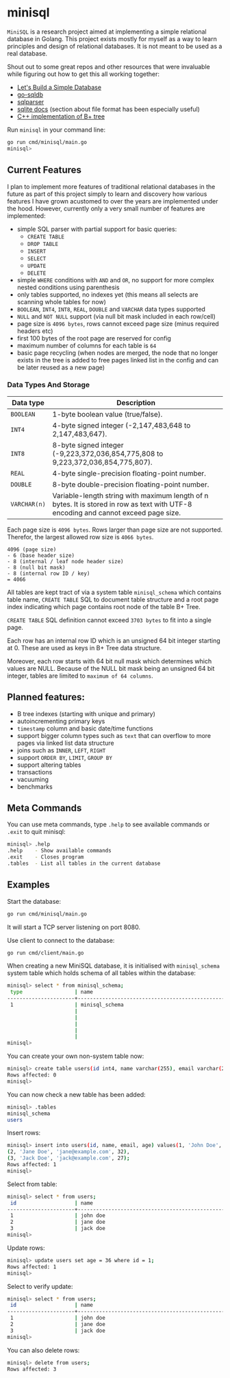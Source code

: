# minisql

`MiniSQL` is a research project aimed at implementing a simple relational database in Golang. This project exists mostly for myself as a way to learn principles and design of relational databases. It is not meant to be used as a real database.

Shout out to some great repos and other resources that were invaluable while figuring out how to get this all working together:
- [Let's Build a Simple Database](https://cstack.github.io/db_tutorial/parts/part1.html)
- [go-sqldb](https://github.com/auxten/go-sqldb)
- [sqlparser](https://github.com/marianogappa/sqlparser)
- [sqlite docs](https://www.sqlite.org/fileformat2.html) (section about file format has been especially useful)
- [C++ implementation of B+ tree](https://github.com/sayef/bplus-tree)

Run `minisql` in your command line:

```sh
go run cmd/minisql/main.go
minisql>
```

## Current Features

I plan to implement more features of traditional relational databases in the future as part of this project simply to learn and discovery how various features I have grown acustomed to over the years are implemented under the hood. However, currently only a very small number of features are implemented:

- simple SQL parser with partial support for basic queries: 
  - `CREATE TABLE`
  - `DROP TABLE`
  - `INSERT`
  - `SELECT`
  - `UPDATE`
  - `DELETE`
- simple `WHERE` conditions with `AND` and `OR`, no support for more complex nested conditions using parenthesis
- only tables supported, no indexes yet (this means all selects are scanning whole tables for now)
- `BOOLEAN`, `INT4`, `INT8`, `REAL`, `DOUBLE` and `VARCHAR` data types supported
- `NULL` and `NOT NULL` support (via null bit mask included in each row/cell)
- page size is `4096 bytes`, rows cannot exceed page size (minus required headers etc)
- first 100 bytes of the root page are reserved for config
- maximum number of columns for each table is `64`
- basic page recycling (when nodes are merged, the node that no longer exists in the tree is added to free pages linked list in the config and can be later reused as a new page)

### Data Types And Storage

| Data type    | Description |
|--------------|-------------|
| `BOOLEAN`    | 1-byte boolean value (true/false). |
| `INT4`       | 4-byte signed integer (-2,147,483,648 to 2,147,483,647). |
| `INT8`       | 8-byte signed integer (-9,223,372,036,854,775,808 to 9,223,372,036,854,775,807). |
| `REAL`       | 4-byte single-precision floating-point number. |
| `DOUBLE`     | 8-byte double-precision floating-point number. |
| `VARCHAR(n)` | Variable-length string with maximum length of n bytes. It is stored in row as text with UTF-8 encoding and cannot exceed page size. |

Each page size is `4096 bytes`. Rows larger than page size are not supported. Therefor, the largest allowed row size is `4066 bytes`.

```
4096 (page size) 
- 6 (base header size) 
- 8 (internal / leaf node header size) 
- 8 (null bit mask) 
- 8 (internal row ID / key) 
= 4066 
```

All tables are kept tract of via a system table `minisql_schema` which contains table name, `CREATE TABLE` SQL to document table structure and a root page index indicating which page contains root node of the table B+ Tree.

`CREATE TABLE` SQL definition cannot exceed `3703 bytes` to fit into a single page.

Each row has an internal row ID which is an unsigned 64 bit integer starting at 0. These are used as keys in B+ Tree data structure. 

Moreover, each row starts with 64 bit null mask which determines which values are NULL. Because of the NULL bit mask being an unsigned 64 bit integer, tables are limited to `maximum of 64 columns`.

## Planned features:

- B tree indexes (starting with unique and primary)
- autoincrementing primary keys
- `timestamp` column and basic date/time functions
- support bigger column types such as `text` that can overflow to more pages via linked list data structure
- joins such as `INNER`, `LEFT`, `RIGHT`
- support `ORDER BY`, `LIMIT`, `GROUP BY`
- support altering tables
- transactions
- vacuuming
- benchmarks

## Meta Commands

You can use meta commands, type `.help` to see available commands or `.exit` to quit minisql:

```sh
minisql> .help
.help    - Show available commands
.exit    - Closes program
.tables  - List all tables in the current database
```

## Examples

Start the database:

```sh
go run cmd/minisql/main.go
```

It will start a TCP server listening on port 8080.

Use client to connect to the database:

```sh
go run cmd/client/main.go
```

When creating a new MiniSQL database, it is initialised with `minisql_schema` system table which holds schema of all tables within the database:

```sh
minisql> select * from minisql_schema;
 type                 | name                                               | root_page            | sql                                                
----------------------+----------------------------------------------------+----------------------+----------------------------------------------------
 1                    | minisql_schema                                     | 0                    | create table "minisql_schema" (                    
                      |                                                    |                      | 	type int4 not null,                            
                      |                                                    |                      | 	table_name varchar(255) not null,              
                      |                                                    |                      | 	root_page int4,                                
                      |                                                    |                      | 	sql varchar(2056)                              
                      |                                                    |                      | )                                                  
minisql>
```

You can create your own non-system table now:

```sh
minisql> create table users(id int4, name varchar(255), email varchar(255), age int4);
Rows affected: 0
minisql>
```

You can now check a new table has been added:

```sh
minisql> .tables
minisql_schema
users
```

Insert rows:

```sh
minisql> insert into users(id, name, email, age) values(1, 'John Doe', 'john@example.com', 35),
(2, 'Jane Doe', 'jane@example.com', 32),
(3, 'Jack Doe', 'jack@example.com', 27);
Rows affected: 1
minisql>
```

Select from table:

```sh
minisql> select * from users;
 id                   | name                                               | email                                              | age                  
----------------------+----------------------------------------------------+----------------------------------------------------+----------------------
 1                    | john doe                                           | john@example.com                                   | 35                   
 2                    | jane doe                                           | jane@example.com                                   | 32                   
 3                    | jack doe                                           | jack@example.com                                   | 27   
minisql>
```

Update rows:

```sh
minisql> update users set age = 36 where id = 1;
Rows affected: 1
minisql>
```

Select to verify update:

```sh
minisql> select * from users;
 id                   | name                                               | email                                              | age                  
----------------------+----------------------------------------------------+----------------------------------------------------+----------------------
 1                    | john doe                                           | john@example.com                                   | 36                   
 2                    | jane doe                                           | jane@example.com                                   | 32                   
 3                    | jack doe                                           | jack@example.com                                   | 27     
minisql>
```

You can also delete rows:

```sh
minisql> delete from users;
Rows affected: 3
```
